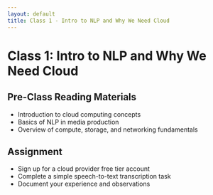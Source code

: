 ```yaml
---
layout: default
title: Class 1 - Intro to NLP and Why We Need Cloud
---
```


# Class 1: Intro to NLP and Why We Need Cloud

## Pre-Class Reading Materials

* Introduction to cloud computing concepts
* Basics of NLP in media production
* Overview of compute, storage, and networking fundamentals

## Assignment

* Sign up for a cloud provider free tier account
* Complete a simple speech-to-text transcription task
* Document your experience and observations 